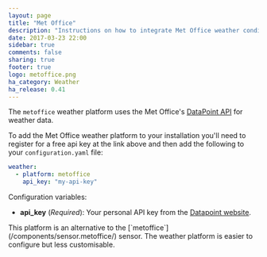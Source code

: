 ```yaml
---
layout: page
title: "Met Office"
description: "Instructions on how to integrate Met Office weather conditions into Home Assistant."
date: 2017-03-23 22:00
sidebar: true
comments: false
sharing: true
footer: true
logo: metoffice.png
ha_category: Weather
ha_release: 0.41
---
```


The `metoffice` weather platform uses the Met Office's [DataPoint API][datapoint] for weather data.

To add the Met Office weather platform to your installation you'll need to register for a free api key at the link above and then add the following to your `configuration.yaml` file:

```yaml
weather:
  - platform: metoffice
    api_key: "my-api-key"
```

Configuration variables:
  
- **api_key** (*Required*): Your personal API key from the [Datapoint website][datapoint].

<p class='note'>
This platform is an alternative to the [`metoffice`](/components/sensor.metoffice/) sensor.
The weather platform is easier to configure but less customisable.
</p>

[datapoint]: http://www.metoffice.gov.uk/datapoint
